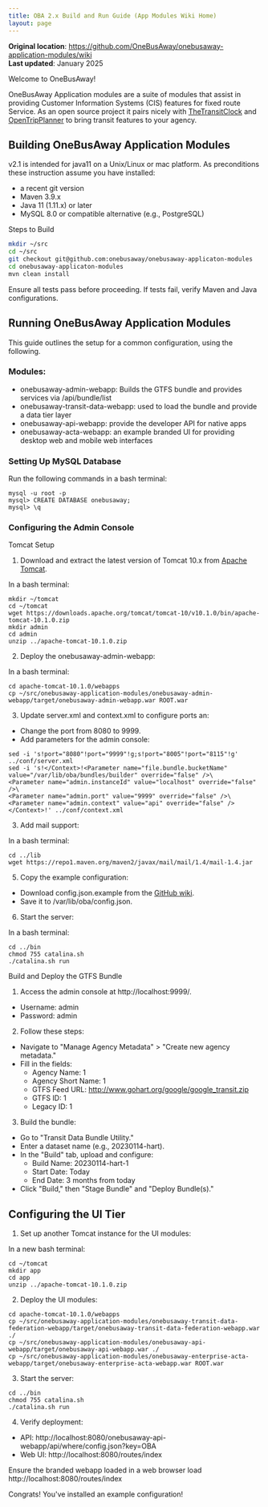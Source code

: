 ```yaml
---
title: OBA 2.x Build and Run Guide (App Modules Wiki Home)
layout: page
---
```


<div class='bg-blue-50 border-blue-500 dark:bg-slate-800 p-4 rounded-md'>
    <div><strong>Original location</strong>: <a href='https://github.com/OneBusAway/onebusaway-application-modules/wiki'>https://github.com/OneBusAway/onebusaway-application-modules/wiki</a></div>
    <div><strong>Last updated</strong>: January 2025</div>
</div>

Welcome to OneBusAway!

OneBusAway Application modules are a suite of modules that assist in providing Customer Information Systems (CIS) features for fixed route Service.  As an open source project it pairs nicely with [TheTransitClock](https://github.com/theTransitClock/transitime/) and [OpenTripPlanner](https://github.com/opentripplanner/OpenTripPlanner) to bring transit features to your agency.

## Building OneBusAway Application Modules

v2.1 is intended for java11 on a Unix/Linux or mac platform.  As preconditions these instruction assume you have installed:
* a recent git version
* Maven 3.9.x
* Java 11 (1.11.x) or later
* MySQL 8.0 or compatible alternative (e.g., PostgreSQL)


Steps to Build
```bash
mkdir ~/src
cd ~/src
git checkout git@github.com:onebusaway/onebusaway-applicaton-modules
cd onebusaway-applicaton-modules
mvn clean install
```

Ensure all tests pass before proceeding. If tests fail, verify Maven and Java configurations.

## Running OneBusAway Application Modules

This guide outlines the setup for a common configuration, using the following.

### Modules:
* onebusaway-admin-webapp: Builds the GTFS bundle and provides services via /api/bundle/list
* onebusaway-transit-data-webapp: used to load the bundle and provide a data tier layer
* onebusaway-api-webapp: provide the developer API for native apps
* onebusaway-acta-webapp: an example branded UI for providing desktop web and mobile web interfaces

### Setting Up MySQL Database
Run the following commands in a bash terminal:
```
mysql -u root -p
mysql> CREATE DATABASE onebusaway;
mysql> \q
```

### Configuring the Admin Console

Tomcat Setup

1. Download and extract the latest version of Tomcat 10.x from  [Apache Tomcat](https://downloads.apache.org/tomcat/).


In a bash terminal:

```
mkdir ~/tomcat
cd ~/tomcat
wget https://downloads.apache.org/tomcat/tomcat-10/v10.1.0/bin/apache-tomcat-10.1.0.zip
mkdir admin
cd admin
unzip ../apache-tomcat-10.1.0.zip
```

2. Deploy the onebusaway-admin-webapp:

In a bash terminal:
```
cd apache-tomcat-10.1.0/webapps
cp ~/src/onebusaway-application-modules/onebusaway-admin-webapp/target/onebusaway-admin-webapp.war ROOT.war
```
3. Update server.xml and context.xml to configure ports an:

* Change the port from 8080 to 9999.
* Add parameters for the admin console:

```
sed -i 's!port="8080"!port="9999"!g;s!port="8005"!port="8115"!g' ../conf/server.xml
sed -i 's!</Context>!<Parameter name="file.bundle.bucketName" value="/var/lib/oba/bundles/builder" override="false" />\
<Parameter name="admin.instanceId" value="localhost" override="false" />\
<Parameter name="admin.port" value="9999" override="false" />\
<Parameter name="admin.context" value="api" override="false" /></Context>!' ../conf/context.xml

```
3. Add mail support:

In a bash terminal:
```
cd ../lib
wget https://repo1.maven.org/maven2/javax/mail/mail/1.4/mail-1.4.jar

```
5. Copy the example configuration:

* Download config.json.example from the [GitHub wiki](https://github.com/OneBusAway/onebusaway-application-modules/wiki).
* Save it to /var/lib/oba/config.json.

6. Start the server:

In a bash terminal:

``` 
cd ../bin
chmod 755 catalina.sh
./catalina.sh run
```
Build and Deploy the GTFS Bundle

1. Access the admin console at http://localhost:9999/.

* Username: admin
* Password: admin

2. Follow these steps:

* Navigate to "Manage Agency Metadata" > "Create new agency metadata."
* Fill in the fields:
    * Agency Name: 1
    * Agency Short Name: 1
    * GTFS Feed URL: http://www.gohart.org/google/google_transit.zip
    * GTFS ID: 1
    * Legacy ID: 1

3. Build the bundle:

* Go to "Transit Data Bundle Utility."
* Enter a dataset name (e.g., 20230114-hart).
* In the "Build" tab, upload and configure:
    * Build Name: 20230114-hart-1
    * Start Date: Today
    * End Date: 3 months from today
* Click "Build," then "Stage Bundle" and "Deploy Bundle(s)."



## Configuring the UI Tier

1. Set up another Tomcat instance for the UI modules:

In a new bash terminal:
```
cd ~/tomcat
mkdir app
cd app
unzip ../apache-tomcat-10.1.0.zip

```
2. Deploy the UI modules:

``` 
cd apache-tomcat-10.1.0/webapps
cp ~/src/onebusaway-application-modules/onebusaway-transit-data-federation-webapp/target/onebusaway-transit-data-federation-webapp.war ./
cp ~/src/onebusaway-application-modules/onebusaway-api-webapp/target/onebusaway-api-webapp.war ./
cp ~/src/onebusaway-application-modules/onebusaway-enterprise-acta-webapp/target/onebusaway-enterprise-acta-webapp.war ROOT.war

```
3. Start the server:

```
cd ../bin
chmod 755 catalina.sh
./catalina.sh run

```
4. Verify deployment:

* API: http://localhost:8080/onebusaway-api-webapp/api/where/config.json?key=OBA
* Web UI: http://localhost:8080/routes/index


Ensure the branded webapp loaded in a web browser load http://localhost:8080/routes/index

Congrats!  You've installed an example configuration!